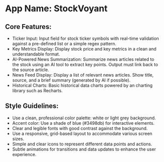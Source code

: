 # **App Name**: StockVoyant

## Core Features:

- Ticker Input: Input field for stock ticker symbols with real-time validation against a pre-defined list or a simple regex pattern.
- Key Metrics Display: Display stock price and key metrics in a clean and understandable format.
- AI-Powered News Summarization: Summarize news articles related to the stock using an AI tool to extract key points. Output must link back to the source article.
- News Feed Display: Display a list of relevant news articles. Show title, source, and a brief summary (generated by AI if possible).
- Historical Charts: Basic historical data charts powered by an charting library such as Recharts.

## Style Guidelines:

- Use a clean, professional color palette: white or light grey background.
- Accent color: Use a shade of blue (#3498db) for interactive elements.
- Clear and legible fonts with good contrast against the background.
- Use a responsive, grid-based layout to accommodate various screen sizes.
- Simple and clear icons to represent different data points and actions.
- Subtle animations for transitions and data updates to enhance the user experience.